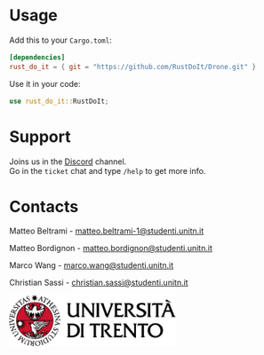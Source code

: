 # Usage

Add this to your `Cargo.toml`:
```toml
[dependencies]
rust_do_it = { git = "https://github.com/RustDoIt/Drone.git" }
```

Use it in your code:
```rust
use rust_do_it::RustDoIt;
```

# Support
Joins us in the [Discord](https://discord.gg/bW4ujYuvJG) channel. <br>
Go in the `ticket` chat and type `/help` to get more info.


# Contacts

Matteo Beltrami - [matteo.beltrami-1@studenti.unitn.it](mailto:matteo.beltrami-1@studenti.unitn.it)

Matteo Bordignon - [matteo.bordignon@studenti.unitn.it](mailto:matteo.bordignon@studenti.unitn.it)

Marco Wang - [marco.wang@studenti.unitn.it](mailto:marco.wang@studenti.unitn.it)

Christian Sassi - [christian.sassi@studenti.unitn.it](mailto:christian.sassi@studenti.unitn.it)

<picture>
    <source media="(prefers-color-scheme: dark)" srcset="assets/extras/dark.png">
    <img alt="https://www.unitn.it/" src="assets/extras/light.png" width="300px">
</picture>
